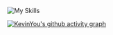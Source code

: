 ![My Skills](https://skillicons.dev/icons?i=js,ts,react,vue,vite,nodejs,go,linux,docker,nginx,postgres,mongodb,mysql,html,css,git,github,vscode,stackoverflow)

[![KevinYou's github activity graph](https://activity-graph.herokuapp.com/graph?username=KevinYouu&theme=react)](https://github.com/ashutosh00710/github-readme-activity-graph)
